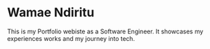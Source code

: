 # Wamae Ndiritu
This is my Portfolio webiste as a Software Engineer. It showcases my experiences works and my journey into tech.